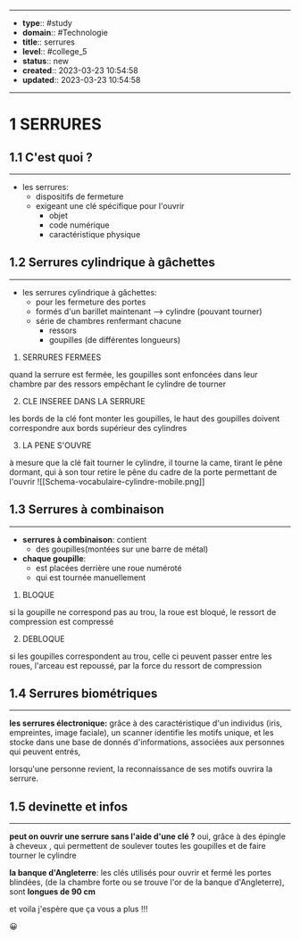 
---
- **type**:: #study
- **domain**:: #Technologie 
- **title**:: serrures
- **level**:: #college_5
- **status**:: new
- **created**:: 2023-03-23 10:54:58
- **updated**:: 2023-03-23 10:54:58
---

# 1	SERRURES


## 1.1	C'est quoi ? 
---

- les serrures: 
	- dispositifs de fermeture
	- exigeant une clé spécifique pour l'ouvrir
		- objet
		- code numérique
		- caractéristique physique

## 1.2	Serrures cylindrique à gâchettes
---

- les serrures cylindrique à gâchettes:
	- pour les fermeture des portes
	- formés d'un barillet maintenant --> cylindre (pouvant tourner)
	- série de chambres renfermant chacune
		- ressors
		- goupilles (de différentes longueurs)


1) SERRURES FERMEES

quand la serrure est fermée,
les goupilles sont enfoncées dans leur chambre par des ressors
empêchant le cylindre de tourner

2) CLE INSEREE DANS LA SERRURE

les bords de la clé font monter les goupilles,
le haut des goupilles doivent correspondre aux bords supérieur des cylindres

3) LA PENE S'OUVRE

à mesure que la clé fait tourner le cylindre,
il tourne la came, tirant le pêne dormant,
qui à son tour retire le pêne du cadre de la porte
permettant de l'ouvrir
![[Schema-vocabulaire-cylindre-mobile.png]]

## 1.3	Serrures à combinaison
---

- **serrures à combinaison**: contient
	- des goupilles(montées sur une barre de métal)
- **chaque goupille**:
	- est placées derrière une roue numéroté
	- qui est tournée manuellement

1) BLOQUE

si la goupille ne correspond pas au trou, 
la roue est bloqué, 
le ressort de compression est compressé

2) DEBLOQUE

si les goupilles correspondent au trou,
celle ci peuvent passer entre les roues,
l'arceau est repoussé,
par la force du ressort de compression

## 1.4	Serrures biométriques
---

**les serrures électronique:**
grâce à des caractéristique d'un individus (iris, empreintes, image faciale),
un scanner identifie les motifs unique,
et les stocke dans une base de donnés d'informations,
associées aux personnes qui peuvent entrés,

lorsqu'une personne revient,
la reconnaissance de ses motifs ouvrira la serrure.

## 1.5	devinette et infos
---

**peut on ouvrir une serrure sans l'aide d'une clé ?**
oui, grâce à des épingle à cheveux ,
qui permettent de soulever toutes les goupilles et de faire tourner le cylindre

**la banque d'Angleterre**:
les clés utilisés pour ouvrir et fermé les portes blindées,
(de la chambre forte ou se trouve l'or de la banque d'Angleterre),
sont **longues de 90 cm**

et voila j'espère que ça vous a plus !!! 

😀